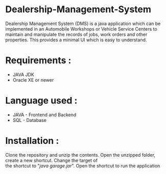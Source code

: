 # Dealership-Management-System
Dealership Management System (DMS) is a java  application which can be implemented in an Automobile Workshops or Vehicle Service Centers to maintain and manipulate the records of jobs, work orders and other properties. This provides a minimal UI which is easy to understand. 

# Requirements :
- JAVA JDK 
- Oracle XE or newer 
  
# Language used : <br>
<ul>
  <li> JAVA - Frontend and Backend</li>
  <li> SQL - Database</li>
 </ul>

# Installation : <br>
Clone the repository and unzip the contents. Open the unzipped folder, create a new shortcut. Change the target of <br>
the shortcut to "<i>java garage.jar</i>". Open the shortcut to run the application
